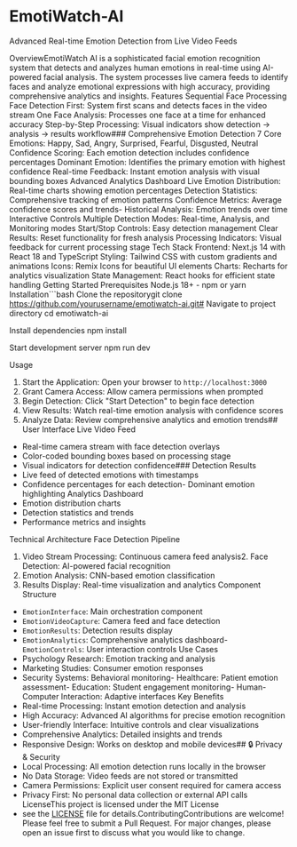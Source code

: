 # EmotiWatch-AI
Advanced Real-time Emotion Detection from Live Video Feeds

OverviewEmotiWatch AI is a sophisticated facial emotion recognition system that detects and analyzes human emotions in real-time using AI-powered facial analysis. The system processes live camera feeds to identify faces and analyze emotional expressions with high accuracy, providing comprehensive analytics and insights.
 Features
 Sequential Face Processing
Face Detection First: System first scans and detects faces in the video stream
One Face Analysis: Processes one face at a time for enhanced accuracy
Step-by-Step Processing: Visual indicators show detection → analysis → results workflow###  Comprehensive Emotion Detection
7 Core Emotions: Happy, Sad, Angry, Surprised, Fearful, Disgusted, Neutral
Confidence Scoring: Each emotion detection includes confidence percentages
Dominant Emotion: Identifies the primary emotion with highest confidence
Real-time Feedback: Instant emotion analysis with visual bounding boxes
Advanced Analytics Dashboard
Live Emotion Distribution: Real-time charts showing emotion percentages
Detection Statistics: Comprehensive tracking of emotion patterns
Confidence Metrics: Average confidence scores and trends- Historical Analysis: Emotion trends over time
Interactive Controls
Multiple Detection Modes: Real-time, Analysis, and Monitoring modes
Start/Stop Controls: Easy detection management
Clear Results: Reset functionality for fresh analysis
Processing Indicators: Visual feedback for current processing stage
Tech Stack
Frontend: Next.js 14 with React 18 and TypeScript
Styling: Tailwind CSS with custom gradients and animations
Icons: Remix Icons for beautiful UI elements
Charts: Recharts for analytics visualization
State Management: React hooks for efficient state handling
Getting Started
Prerequisites
Node.js 18+ - npm or yarn
Installation```bash
Clone the repositorygit clone https://github.com/yourusername/emotiwatch-ai.git# Navigate to project directory
cd emotiwatch-ai

Install dependencies
npm install

Start development server
npm run dev


Usage
1. Start the Application: Open your browser to `http://localhost:3000`
2. Grant Camera Access: Allow camera permissions when prompted
3. Begin Detection: Click "Start Detection" to begin face detection
4. View Results: Watch real-time emotion analysis with confidence scores
5. Analyze Data: Review comprehensive analytics and emotion trends##  User Interface
Live Video Feed
- Real-time camera stream with face detection overlays
- Color-coded bounding boxes based on processing stage
- Visual indicators for detection confidence### Detection Results
- Live feed of detected emotions with timestamps
- Confidence percentages for each detection- Dominant emotion highlighting
Analytics Dashboard
- Emotion distribution charts
- Detection statistics and trends
- Performance metrics and insights

Technical Architecture
Face Detection Pipeline
1. Video Stream Processing: Continuous camera feed analysis2. Face Detection: AI-powered facial recognition
3. Emotion Analysis: CNN-based emotion classification
4. Results Display: Real-time visualization and analytics
Component Structure
- `EmotionInterface`: Main orchestration component
- `EmotionVideoCapture`: Camera feed and face detection
- `EmotionResults`: Detection results display
- `EmotionAnalytics`: Comprehensive analytics dashboard- `EmotionControls`: User interaction controls
Use Cases
- Psychology Research: Emotion tracking and analysis
- Marketing Studies: Consumer emotion responses
- Security Systems: Behavioral monitoring- Healthcare: Patient emotion assessment- Education: Student engagement monitoring- Human-Computer Interaction: Adaptive interfaces
 Key Benefits
- Real-time Processing: Instant emotion detection and analysis
- High Accuracy: Advanced AI algorithms for precise emotion recognition
- User-friendly Interface: Intuitive controls and clear visualizations
- Comprehensive Analytics: Detailed insights and trends
- Responsive Design: Works on desktop and mobile devices## 🔒 Privacy & Security
- Local Processing: All emotion detection runs locally in the browser
- No Data Storage: Video feeds are not stored or transmitted
- Camera Permissions: Explicit user consent required for camera access
- Privacy First: No personal data collection or external API calls
LicenseThis project is licensed under the MIT License
- see the [LICENSE](LICENSE) file for details.ContributingContributions are welcome! Please feel free to submit a Pull Request. For major changes, please open an issue first to discuss what you would like to change.
